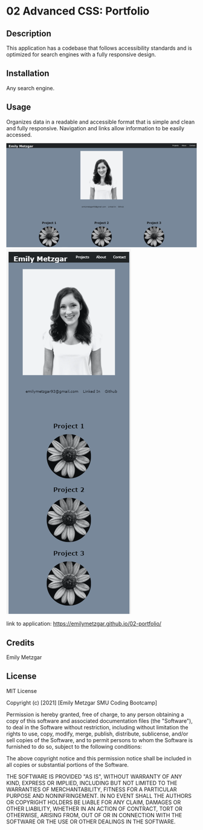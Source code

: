 # 02 Advanced CSS: Portfolio

## Description

This application has a codebase that follows accessibility standards and is optimized for search engines with a fully responsive design. 

## Installation

Any search engine. 


## Usage 

Organizes data in a readable and accessible format that is simple and clean and fully responsive. 
Navigation and links allow information to be easily accessed.


![A screenshot of the application in desktop view](./assets/images/desktopscreen.PNG)
![A screenshot of the application in mobile view](./assets/images/phonescreen.PNG)



link to application: https://emilymetzgar.github.io/02-portfolio/


## Credits

Emily Metzgar

## License

MIT License

Copyright (c) [2021] [Emily Metzgar SMU Coding Bootcamp]

Permission is hereby granted, free of charge, to any person obtaining a copy
of this software and associated documentation files (the "Software"), to deal
in the Software without restriction, including without limitation the rights
to use, copy, modify, merge, publish, distribute, sublicense, and/or sell
copies of the Software, and to permit persons to whom the Software is
furnished to do so, subject to the following conditions:

The above copyright notice and this permission notice shall be included in all
copies or substantial portions of the Software.

THE SOFTWARE IS PROVIDED "AS IS", WITHOUT WARRANTY OF ANY KIND, EXPRESS OR
IMPLIED, INCLUDING BUT NOT LIMITED TO THE WARRANTIES OF MERCHANTABILITY,
FITNESS FOR A PARTICULAR PURPOSE AND NONINFRINGEMENT. IN NO EVENT SHALL THE
AUTHORS OR COPYRIGHT HOLDERS BE LIABLE FOR ANY CLAIM, DAMAGES OR OTHER
LIABILITY, WHETHER IN AN ACTION OF CONTRACT, TORT OR OTHERWISE, ARISING FROM,
OUT OF OR IN CONNECTION WITH THE SOFTWARE OR THE USE OR OTHER DEALINGS IN THE
SOFTWARE.
